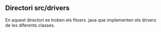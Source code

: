 ## Directori src/drivers

En aquest directori es troben els fitxers .java que implementen els drivers de les diferents classes.